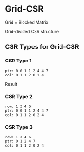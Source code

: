 # Grid-CSR

Grid = Blocked Matrix

Grid-divided CSR structure

## CSR Types for Grid-CSR

### CSR Type 1
```
ptr: 0 0 1 1 2 4 4 7
col: 0 1 1 2 0 2 4
```

Result

### CSR Type 2
```
row: 1 3 4 6
ptr: 0 0 1 1 2 4 4 7
col: 0 1 1 2 0 2 4
```

### CSR Type 3
```
row: 1 3 4 6
ptr: 0 1 2 4 7
col: 0 1 1 2 0 2 4
```